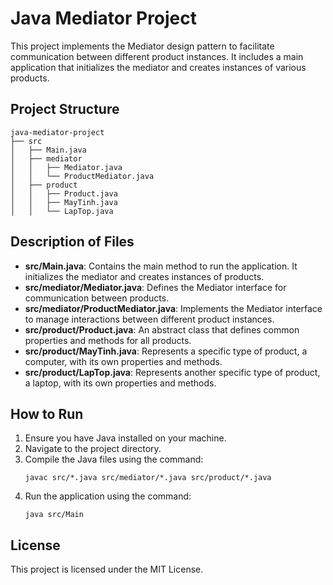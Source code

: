 # Java Mediator Project

This project implements the Mediator design pattern to facilitate communication between different product instances. It includes a main application that initializes the mediator and creates instances of various products.

## Project Structure

```
java-mediator-project
├── src
│   ├── Main.java
│   ├── mediator
│   │   ├── Mediator.java
│   │   └── ProductMediator.java
│   ├── product
│   │   ├── Product.java
│   │   ├── MayTinh.java
│   │   └── LapTop.java
```

## Description of Files

- **src/Main.java**: Contains the main method to run the application. It initializes the mediator and creates instances of products.
- **src/mediator/Mediator.java**: Defines the Mediator interface for communication between products.
- **src/mediator/ProductMediator.java**: Implements the Mediator interface to manage interactions between different product instances.
- **src/product/Product.java**: An abstract class that defines common properties and methods for all products.
- **src/product/MayTinh.java**: Represents a specific type of product, a computer, with its own properties and methods.
- **src/product/LapTop.java**: Represents another specific type of product, a laptop, with its own properties and methods.

## How to Run

1. Ensure you have Java installed on your machine.
2. Navigate to the project directory.
3. Compile the Java files using the command:
   ```
   javac src/*.java src/mediator/*.java src/product/*.java
   ```
4. Run the application using the command:
   ```
   java src/Main
   ```

## License

This project is licensed under the MIT License.
